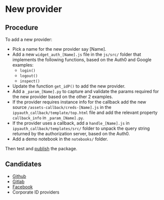 
# New provider

## Procedure

To add a new provider:
+ Pick a name for the new provider say [Name].
+ Add a new `widget_auth_[Name].js` file in the `js/src/` folder that implements the following functions, based on the Auth0 and Google examples:
    + `login()`
    + `logout()`
    + `inspect()`
+ Update the function `get_idP()` to add the new provider.
+ Add a `_param_[Name].py` to capture and validate the params required for the new provider based on the other 2 examples.
+ If the provider requires instance info for the callback add the new source `/assets-callback/creds-[Name].js` in the `ipyauth_callback/template/top.html` file and add the relevant property `callback_info` in `_param_[Name].py`.
+ If the provider uses a callback, add a `handle_[Name].js` in `ipyauth_callback/templates/src/` folder to unpack the query string returned by the authorization server, based on the Auth0.
+ Add a demo notebook in the `notebooks/` folder.

Then test and [publish](../dev/publish.html) the package.

## Candidates

+ [Github](https://developer.github.com/apps/building-oauth-apps/authorizing-oauth-apps/#web-application-flow)
+ [Gitlab](https://docs.gitlab.com/ee/api/oauth2.html)
+ [Facebook](https://developers.facebook.com/docs/facebook-login/web)
+ Corporate ID providers

